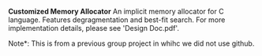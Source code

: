 **Customized Memory Allocator**
 An implicit memory allocator for C language. Features degragmentation and best-fit search. For more implementation details, please see 'Design Doc.pdf'.

Note*: This is from a previous group project in whihc we did not use github.